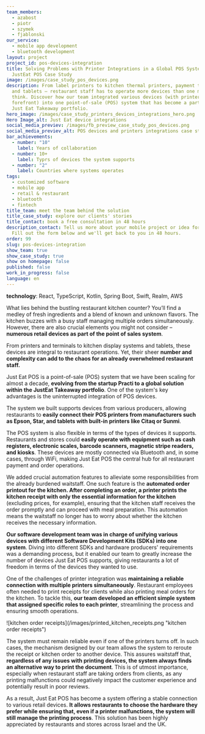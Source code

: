 ```yaml
---
team_members:
  - azabost
  - piotr
  - szymek
  - fjablonski
our_service:
  - mobile app development
  - bluetooth development
layout: project
project_id: pos-devices-integration
title: Solving Problems with Printer Integrations in a Global POS System –
  JustEat POS Case Study
image: /images/case_study_pos_devices.png
description: From label printers to kitchen thermal printers, payment terminals,
  and tablets – restaurant staff has to operate more devices than one might
  think. Discover how our team integrated various devices (with printers at the
  forefront) into one point-of-sale (POS) system that has become a part of the
  Just Eat Takeaway portfolio.
hero_image: /images/case_study_printers_devices_integrations_hero.png
Hero Image_alt: Just Eat device integrations
social_media_previev: /images/fb_preview_case_study_pos_devices.png
social_media_previev_alt: POS devices and printers integrations case study
bar_achievements:
  - number: "10"
    label: Years of collaboration
  - number: 10+
    label: Typrs of devices the system supports
  - number: "2"
    label: Countries where systems operates
tags:
  - customized software
  - mobile app
  - retail & restaurant
  - bluetooth
  - fintech
title_team: meet the team behind the solution
title_case_study: explore our clients' stories
title_contact: book a free consultation in 48 hours
description_contact: Tell us more about your mobile project or idea for an app.
  Fill out the form below and we'll get back to you in 48 hours.
order: 99
slug: pos-devices-integration
show_team: true
show_case_study: true
show on homepage: false
published: false
work_in_progress: false
language: en
---
```

<TitleWithIcon sectionTitle="technologies" titleIcon="/images/skills.svg" titleIconAlt="technologies" />

<Gallery images='[{"src":"/images/react_stack_logo.svg","alt":"React"},{"src":"/images/case-study_typescript_stack-logo.svg","alt":"TypeScript"},{"src":"/images/kotlin_new_stack_logo.svg","alt":"Node.js"},{"src":"/images/swift_icon_stack.svg","alt":"React"},{"src":"/images/realm_stack_logo.svg","alt":"Realm"},{"src":"/images/aws_stack_logo.svg","alt":"AWS"}]' />

**technology**: React, TypeScript, Kotlin, Spring Boot, Swift, Realm, AWS

<TitleWithIcon sectionTitle="problem: connecting various devices with POS" titleIcon="/images/icon_title_about.svg" titleIconAlt="problem" />

What lies behind the bustling restaurant kitchen counter? You’ll find a medley of fresh ingredients and a blend of known and unknown flavors. The kitchen buzzes with a busy staff managing multiple orders simultaneously. However, there are also crucial elements you might not consider – **numerous retail devices as part of the point of sales system**.

From printers and terminals to kitchen display systems and tablets, these devices are integral to restaurant operations. Yet, their sheer **number and complexity can add to the chaos for an already overwhelmed restaurant staff.**

<TitleWithIcon sectionTitle="the solution: POS integration with multiple devices from different producers" titleIcon="/images/flag.png" titleIconAlt="the solution" />

Just Eat POS is a point-of-sale (POS) system that we have been scaling for almost a decade, **evolving from the startup Practi to a global solution within the JustEat Takeaway portfolio**. One of the system's key advantages is the uninterrupted integration of POS devices.

The system we built supports devices from various producers, allowing restaurants to **easily connect their POS printers from manufacturers such as Epson, Star, and tablets with built-in printers like Citaq or Sunmi**.

The POS system is also flexible in terms of the types of devices it supports. Restaurants and stores could **easily operate with equipment such as cash registers, electronic scales, barcode scanners, magnetic stripe readers, and kiosks**. These devices are mostly connected via Bluetooth and, in some cases, through WiFi, making Just Eat POS the central hub for all restaurant payment and order operations.

We added crucial automation features to alleviate some responsibilities from the already burdened waitstaff. One such feature is the **automated order printout for the kitchen. After completing an order, a printer prints the kitchen receipt with only the essential information for the kitchen** (excluding prices, for example), ensuring that the kitchen staff receives the order promptly and can proceed with meal preparation. This automation means the waitstaff no longer has to worry about whether the kitchen receives the necessary information.

<TitleWithIcon sectionTitle="challenges: maintaining a reliable connection with multiple printers" titleIcon="/images/gearwheel.svg" titleIconAlt="challenge" />

**Our software development team was in charge of unifying various devices with different Software Development Kits (SDKs) into one system**. Diving into different SDKs and hardware producers' requirements was a demanding process, but it enabled our team to greatly increase the number of devices Just Eat POS supports, giving restaurants a lot of freedom in terms of the devices they wanted to use.

One of the challenges of printer integration was **maintaining a reliable connection with multiple printers simultaneously**. Restaurant employees often needed to print receipts for clients while also printing meal orders for the kitchen. To tackle this, **our team developed an efficient simple system that assigned specific roles to each printer**, streamlining the process and ensuring smooth operations.

<div className="image">![kitchen order receipts](/images/printed_kitchen_receipts.png "kitchen order receipts")</div>

The system must remain reliable even if one of the printers turns off. In such cases, the mechanism designed by our team allows the system to reroute the receipt or kitchen order to another device. This assures waitstaff that, **regardless of any issues with printing devices, the system always finds an alternative way to print the document**. This is of utmost importance, especially when restaurant staff are taking orders from clients, as any printing malfunctions could negatively impact the customer experience and potentially result in poor reviews.

<TitleWithIcon sectionTitle="the result: stable connection with retail devices" titleIcon="/images/icon_result_svg.svg" titleIconAlt="the results of the collaboration" />

As a result, Just Eat POS has become a system offering a stable connection to various retail devices. **It allows restaurants to choose the hardware they prefer while ensuring that, even if a printer malfunctions, the system will still manage the printing process**. This solution has been highly appreciated by restaurants and stores across Israel and the UK.